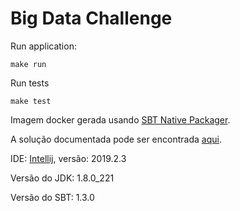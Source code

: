# Big Data Challenge
Run application:
```
make run
```
Run tests 
```
make test
```

Imagem docker gerada usando  [SBT Native Packager](https://www.scala-sbt.org/sbt-native-packager/).

A solução documentada pode ser encontrada [aqui](SOLUTION.md).

IDE: [Intellij](https://www.jetbrains.com/idea/), versão: 2019.2.3

Versão do JDK: 1.8.0_221

Versão do SBT: 1.3.0 
 





